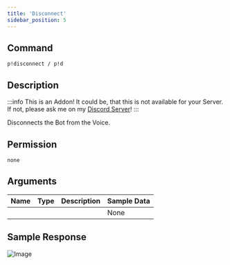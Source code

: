 ```yaml
---
title: 'Disconnect'
sidebar_position: 5
---
```


## Command
```
p!disconnect / p!d
```

## Description
:::info
This is an Addon! It could be, that this is not available for your Server. If not, please ask me on my [Discord Server](https://discord.gg/rsTpm8e)!
:::

Disconnects the Bot from the Voice.

## Permission
`none`

## Arguments
| Name | Type | Description | Sample Data |
| ---- | ---- | ----------- | ----------- |
|  |  |  | None |

## Sample Response
![Image](https://cdn.herrtxbias.net/Discord_BYyE14gOvM.png)
